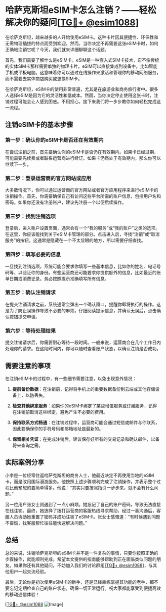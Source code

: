 # 哈萨克斯坦eSIM卡怎么注销？——轻松解决你的疑问[[TG💪+ @esim1088](https://t.me/s/esim1088)]

在哈萨克斯坦，越来越多的人开始使用eSIM卡。这种卡片因其便捷性、环保性和无需物理插拔的特点而受到欢迎。然而，当你决定不再需要这张eSIM卡时，如何正确地注销它呢？今天，我们就来详细聊聊这个话题。

首先，我们需要了解什么是eSIM卡。eSIM是一种嵌入式SIM卡技术，它不像传统的实体SIM卡那样需要单独的物理卡片。eSIM可以直接集成到设备中，比如智能手机或平板电脑。这意味着你可以通过在线操作来激活和管理你的移动网络服务，而不需要去实体商店购买或更换SIM卡。

在哈萨克斯坦，eSIM卡的使用非常普遍，尤其是在旅游业和商务旅行者中。很多人选择eSIM是因为它的灵活性和低成本。然而，当你决定停止使用这张卡时，注销过程可能会让人感到困惑。不用担心，接下来我们将一步步教你如何轻松完成这一流程。

## 注销eSIM卡的基本步骤

### 第一步：确认你的eSIM卡是否还在有效期内

在尝试注销之前，首先要确认你的eSIM卡是否仍在有效期内。如果卡已经过期，可能需要先续费或者联系运营商进行续订。如果卡仍然处于有效期内，那么你可以继续下一步。

### 第二步：登录运营商的官方网站或应用

大多数情况下，你可以通过运营商的官方网站或者官方应用程序来进行eSIM卡的注销操作。首先，你需要确保自己有访问这些平台所需的账户信息，包括用户名和密码。如果你还没有注册账户，建议先注册一个以便后续操作。

### 第三步：找到注销选项

登录后，进入账户设置页面，通常会有一个“我的服务”或“我的账户”之类的选项。在这里，你应该能找到关于eSIM卡管理的部分。点击进入后，寻找“注销”或“取消服务”的按钮。这通常是隐藏在一个不太显眼的地方，所以需要仔细查找。

### 第四步：填写必要的信息

一旦找到注销选项，系统可能会要求你填写一些基本信息，比如你的姓名、电话号码等，以验证你的身份。有些运营商还可能要求你提供额外的信息，比如最近的账单日期或消费记录。务必按照提示准确填写所有信息。

### 第五步：确认注销请求

在提交注销请求之前，系统通常会弹出一个确认窗口，提醒你即将执行的操作。这是为了防止误操作导致不必要的麻烦。仔细阅读提示信息，并确认无误后，点击确认按钮提交申请。

### 第六步：等待处理结果

提交注销请求后，你需要耐心等待一段时间。一般来说，运营商会在几个工作日内处理你的请求。在这段时间内，你可以随时查看账户状态，以确认注销是否成功。

## 需要注意的事项

在注销eSIM卡的过程中，有一些细节需要注意，以免出现意外情况：

1. **提前备份数据**：在注销前，记得将手机上的重要数据备份到云端或其他存储设备上，以防丢失。
   
2. **检查其他绑定服务**：如果你的eSIM卡绑定了某些增值服务或订阅服务，记得在注销前取消这些绑定，避免产生不必要的费用。

3. **保持联系方式畅通**：在注销过程中，运营商可能会通过短信或邮件与你联系，因此要确保你的手机号码和邮箱地址是最新的。

4. **保留相关凭证**：在完成注销后，建议保存好所有的交易记录和确认邮件，以备将来查询之需。

## 实际案例分享

小李是一位经常往返哈萨克斯坦的商务人士，他最近决定不再使用当地的eSIM卡，而是改用国际漫游服务。他按照上述步骤顺利完成了注销操作，并表示整个过程比他预想的要简单得多。他说：“其实只要按照指引一步步来，就不会有什么问题。”

另一位用户张女士则遇到了一点小麻烦。她忘记了自己的账户密码，导致无法直接在线注销。最终，她选择了拨打运营商的客服热线寻求帮助，经过一番沟通后，客服人员协助她重置了密码并成功注销了eSIM卡。张女士感慨道：“有时候遇到问题不要慌，找客服帮忙往往能快速解决问题。”

## 总结

总的来说，注销哈萨克斯坦的eSIM卡并不是一件复杂的事情，只要你按照正确的步骤操作，就能顺利完成。希望本文提供的指南能够帮助到正在面临类似问题的朋友。如果你还有其他疑问，不妨加入我们的讨论群组[[TG💪+ @esim1088](https://t.me/s/esim1088)]，与其他用户一起交流经验。

最后，无论你是初次使用eSIM卡的新手，还是已经熟练掌握其功能的老手，都不要忘记定期检查自己的账户状态，确保一切正常运行。祝大家都能享受到便捷高效的移动通信体验！

[[TG💪+ @esim1088](https://t.me/s/esim1088) ![Image](https://i.postimg.cc/4NQfJmqS/Snipaste-2025-05-13-00-14-12.png)]
